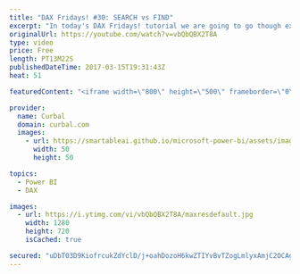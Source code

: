 ```yaml
---
title: "DAX Fridays! #30: SEARCH vs FIND"
excerpt: "In today's DAX Fridays! tutorial we are going to go though examples on how to use two DAX functions: SEARCH and FIND  SEARCH and FIND DAX functions are used to find the number of characters at which a specific word is found in a column.  Link to Power BI file used in the video: https://curbal.com/blog/glossary/search-dax"
originalUrl: https://youtube.com/watch?v=vbQbQBX2T8A
type: video
price: Free
length: PT13M22S
publishedDateTime: 2017-03-15T19:31:43Z
heat: 51

featuredContent: "<iframe width=\"800\" height=\"500\" frameborder=\"0\" src=\"https://www.youtube.com/embed/vbQbQBX2T8A\" allow=\"accelerometer; autoplay; encrypted-media; gyroscope; picture-in-picture\" allowfullscreen></iframe>"

provider:
  name: Curbal
  domain: curbal.com
  images:
    - url: https://smartableai.github.io/microsoft-power-bi/assets/images/organizations/curbal.com-50x50.jpg
      width: 50
      height: 50

topics:
  - Power BI
  - DAX

images:
  - url: https://i.ytimg.com/vi/vbQbQBX2T8A/maxresdefault.jpg
    width: 1280
    height: 720
    isCached: true

secured: "uDbT03D9KiofrcukZdYclD/j+oahDozoH6kwZTIYvBvTZogLmlyxAmjC2OCAgHbZ6TrCuH4eiFlEp8MBUnkY+/Ylyt9YHgeMBzdeZjHaYPVCVBSDf9L6TUJCtrwXYPx8bZpP0yJsIakD4d8DFdIj7HP+8XNuuZzh1a+EG+an2DXJ8FWmMm6YOgUiaVm0Dg15Ac31TXZEQOgS7EZ1feYOShb4t8hWWxITiuuj/+xEB0t/ZfsNcEgNiHEPNnPn1yw+2BxKf/N6vkUKkfHCTgdF89J6xxse/6krcpekM1nqrNPGP0KsfbksoyVYm89+m4z+jKNW8SNBZ4WRfbVeNDZTr8CeBQ9rXkhIfh/8MR73Ove2EATm6pqhTKmOjABEtwmcKL882au3zKY1p8jQd3BIDaeiNK8zQbLBiYi4tzip7lQ=;sinMl2AGffHkEX8DkqYIcQ=="
---
```


